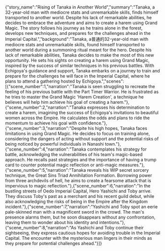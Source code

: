 {"story_name":"Rising of Tanaka in Another World","summary":"Tanaka, a 32-year-old man with mediocre stats and unremarkable skills, finds himself transported to another world. Despite his lack of remarkable abilities, he decides to embrace the adventure and aims to create a harem using Grand Magic. The story follows his journey as he trains alone in the forest, develops new techniques, and prepares for the challenges ahead in the Imperial Capital.","background":"Tanaka, a普通的32-year-old man with mediocre stats and unremarkable skills, found himself transported to another world during a summoning ritual meant for the hero. Despite his lack of remarkable abilities, Tanaka decides to make the most of this new opportunity. He sets his sights on creating a harem using Grand Magic, inspired by the success of similar techniques in his previous battles. With Echigoya's guidance and support, Tanaka embarks on a journey to train and prepare for the challenges he will face in the Imperial Capital, where he plans to attend a gathering hosted by Echigoya.","scenes":[{"scene_number":1,"narration":"Tanaka is seen struggling to recreate the feeling of his previous battle with the Part Timer Warrior. He is frustrated as he tries to master the Grand Magic 'Harem Creation', a technique he believes will help him achieve his goal of creating a harem."},{"scene_number":2,"narration":"Tanaka expresses his determination to create a harem, imagining the success of Echigoya's invitations to beautiful women across the Empire. He calculates the odds and plans to ride the momentum to achieve his goal with confidence."},{"scene_number":3,"narration":"Despite his high hopes, Tanaka faces limitations in using Grand Magic. He decides to focus on training alone, considering the dangers of acting without support and the potential risks of being noticed by powerful individuals in Nanashi town."},{"scene_number":4,"narration":"Tanaka contemplates his strategy for battle, acknowledging the vulnerabilities of his team's magic-based approach. He recalls past strategies and the importance of having a trump card to counter potential magic reflection or anti-magic measures."},{"scene_number":5,"narration":"Tanaka reveals his WIP secret sorcery technique, the Great Sins Triad Annihilation Formation. Borrowing power from three archdevils of hell, he aims to create a fearsome attack that is impervious to magic reflection."},{"scene_number":6,"narration":"In the bustling streets of Oedo Imperial Capital, Hero Yashichi and Toby arrive. They discuss Toby's past as a merchant and his recent guild debut, while also acknowledging the risks of being in the Empire after the Kingdom incident."},{"scene_number":7,"narration":"Yashichi and Toby spot an eerie pale-skinned man with a magnificent sword in the crowd. The man's presence alarms them, but he soon disappears without any confrontation, leaving them to wonder about his identity and intentions."},{"scene_number":8,"narration":"As Yashichi and Toby continue their sightseeing, they express cautious hopes for avoiding trouble in the Imperial Capital. The encounter with the mysterious man lingers in their minds as they prepare for potential challenges ahead."}]}